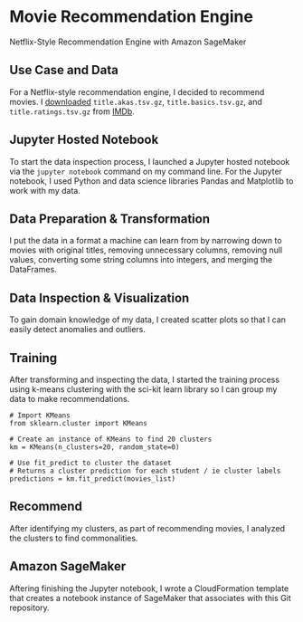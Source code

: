 # Movie Recommendation Engine
Netflix-Style Recommendation Engine with Amazon SageMaker

## Use Case and Data
For a Netflix-style recommendation engine, I decided to recommend movies. I [downloaded](https://datasets.imdbws.com/) `title.akas.tsv.gz`, `title.basics.tsv.gz`, and `title.ratings.tsv.gz` from [IMDb](https://www.imdb.com/interfaces/).

## Jupyter Hosted Notebook
To start the data inspection process, I launched a Jupyter hosted notebook via the `jupyter notebook` command on my command line. For the Jupyter notebook, I used Python and data science libraries Pandas and Matplotlib to work with my data.

## Data Preparation & Transformation
I put the data in a format a machine can learn from by narrowing down to movies with original titles, removing unnecessary columns, removing null values, converting some string columns into integers, and merging the DataFrames.

## Data Inspection & Visualization
To gain domain knowledge of my data, I created scatter plots so that I can easily detect anomalies and outliers.

## Training
After transforming and inspecting the data, I started the training process using k-means clustering with the sci-kit learn library so I can group my data to make recommendations.
```
# Import KMeans
from sklearn.cluster import KMeans

# Create an instance of KMeans to find 20 clusters
km = KMeans(n_clusters=20, random_state=0)

# Use fit_predict to cluster the dataset
# Returns a cluster prediction for each student / ie cluster labels
predictions = km.fit_predict(movies_list)
```
## Recommend
After identifying my clusters, as part of recommending movies, I analyzed the clusters to find commonalities.

## Amazon SageMaker
Aftering finishing the Jupyter notebook, I wrote a CloudFormation template that creates a notebook instance of SageMaker that associates with this Git repository.
